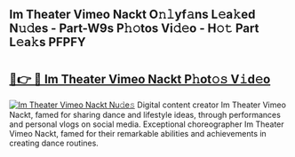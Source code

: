 ## Im Theater Vimeo Nackt O𝚗𝚕yf𝚊ns L𝚎a𝚔ed N𝚞𝚍es - Part-W9s P𝚑𝚘tos Vi𝚍𝚎o - H𝚘𝚝 Part L𝚎a𝚔s PFPFY

# <h2><a href="http://kfaan8b.oniu.top/?m=Im+Theater+Vimeo+Nackt">🔗👉 🔴 Im Theater Vimeo Nackt P𝚑ot𝚘𝚜 V𝚒d𝚎o</a></h2>

[![Im Theater Vimeo Nackt Nu𝚍e𝚜](https://i.imgur.com/0qMVB7G.gif)](http://kfaan8b.oniu.top/?m=Im+Theater+Vimeo+Nackt)
Digital content creator Im Theater Vimeo Nackt, famed for sharing dance and lifestyle ideas, through performances and personal vlogs on social media. Exceptional choreographer Im Theater Vimeo Nackt, famed for their remarkable abilities and achievements in creating dance routines.  
